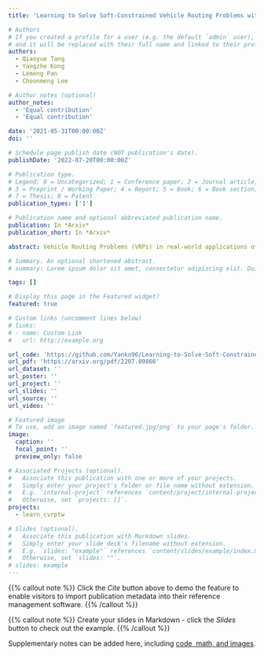 ```yaml
---
title: 'Learning to Solve Soft-Constrained Vehicle Routing Problems with Lagrangian Relaxation'

# Authors
# If you created a profile for a user (e.g. the default `admin` user), write the username (folder name) here
# and it will be replaced with their full name and linked to their profile.
authors:
  - Qiaoyue Tang
  - Yangzhe Kong
  - Lemeng Pan
  - Choonmeng Lee

# Author notes (optional)
author_notes:
  - 'Equal contribution'
  - 'Equal contribution'

date: '2021-05-31T00:00:00Z'
doi: ''

# Schedule page publish date (NOT publication's date).
publishDate: '2022-07-20T00:00:00Z'

# Publication type.
# Legend: 0 = Uncategorized; 1 = Conference paper; 2 = Journal article;
# 3 = Preprint / Working Paper; 4 = Report; 5 = Book; 6 = Book section;
# 7 = Thesis; 8 = Patent
publication_types: ['1']

# Publication name and optional abbreviated publication name.
publication: In *Arxiv*
publication_short: In *Arxiv*

abstract: Vehicle Routing Problems (VRPs) in real-world applications often come with various constraints, therefore bring additional computational challenges to exact solution methods or heuristic search approaches. The recent idea to learn heuristic move patterns from sample data has become increasingly promising to reduce solution developing costs. However, using learning-based approaches to address more types of constrained VRP remains a challenge. The difficulty lies in controlling for constraint violations while searching for optimal solutions. To overcome this challenge, we propose a Reinforcement Learning based method to solve soft-constrained VRPs by incorporating the Lagrangian relaxation technique and using constrained policy optimization. We apply the method on three common types of VRPs, the Travelling Salesman Problem with Time Windows (TSPTW), the Capacitated VRP (CVRP) and the Capacitated VRP with Time Windows (CVRPTW), to show the generalizability of the proposed method. After comparing to existing RL-based methods and open-source heuristic solvers, we demonstrate its competitive performance in finding solutions with a good balance in travel distance, constraint violations and inference speed.

# Summary. An optional shortened abstract.
# summary: Lorem ipsum dolor sit amet, consectetur adipiscing elit. Duis posuere tellus ac convallis placerat. Proin tincidunt magna sed ex sollicitudin condimentum.

tags: []

# Display this page in the Featured widget?
featured: true

# Custom links (uncomment lines below)
# links:
# - name: Custom Link
#   url: http://example.org

url_code: 'https://github.com/Yanko96/Learning-to-Solve-Soft-Constrained-Vehicle-Routing-Problems-with-Lagrangian-Relaxation'
url_pdf: 'https://arxiv.org/pdf/2207.09860'
url_dataset: ''
url_poster: ''
url_project: ''
url_slides: ''
url_source: ''
url_video: ''

# Featured image
# To use, add an image named `featured.jpg/png` to your page's folder.
image:
  caption: ''
  focal_point: ''
  preview_only: false

# Associated Projects (optional).
#   Associate this publication with one or more of your projects.
#   Simply enter your project's folder or file name without extension.
#   E.g. `internal-project` references `content/project/internal-project/index.md`.
#   Otherwise, set `projects: []`.
projects:
  - learn_cvrptw

# Slides (optional).
#   Associate this publication with Markdown slides.
#   Simply enter your slide deck's filename without extension.
#   E.g. `slides: "example"` references `content/slides/example/index.md`.
#   Otherwise, set `slides: ""`.
# slides: example
---
```


{{% callout note %}}
Click the _Cite_ button above to demo the feature to enable visitors to import publication metadata into their reference management software.
{{% /callout %}}

{{% callout note %}}
Create your slides in Markdown - click the _Slides_ button to check out the example.
{{% /callout %}}

Supplementary notes can be added here, including [code, math, and images](https://wowchemy.com/docs/writing-markdown-latex/).
